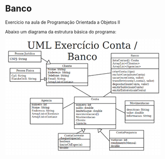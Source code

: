 # Banco
Exercicio na aula de Programação Orientada a Objetos II

Abaixo um diagrama da estrutura básica do programa:


![Imagem Ilustrativa](https://raw.githubusercontent.com/matheus-eyng/exercicio-banco/master/Diagrama%20Banco.png)
